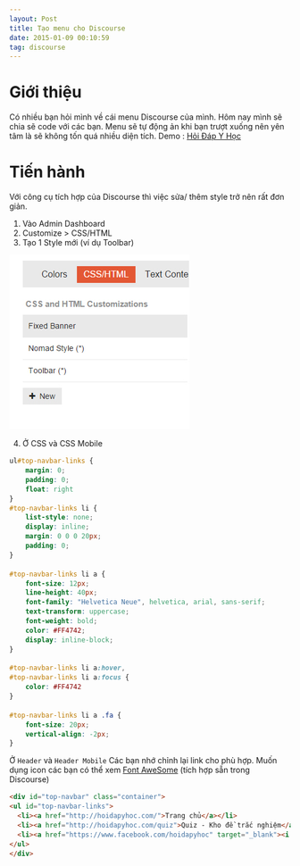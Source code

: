 ```yaml
---
layout: Post
title: Tạo menu cho Discourse
date: 2015-01-09 00:10:59
tag: discourse
---
```


# Giới thiệu

Có nhiều bạn hỏi mình về cái menu Discourse của mình. Hôm nay mình sẽ chia sẽ code với các bạn.
Menu sẽ tự động ản khi bạn trượt xuống nên yên tâm là sẽ không tốn quá nhiều diện tích.
Demo : [Hỏi Đáp Y Học](http://ask.hoidapyhoc.com)

# Tiến hành

Với công cụ tích hợp của Discourse thì việc sửa/ thêm style trở nên rất đơn giản.

1. Vào Admin Dashboard
2. Customize > CSS/HTML
3. Tạo 1 Style mới (ví dụ Toolbar)

![toolbar](/images/2015/01/toolba.jpg)

4. Ở CSS và CSS Mobile

```css
ul#top-navbar-links {
    margin: 0;
    padding: 0;
    float: right
}
#top-navbar-links li {
    list-style: none;
    display: inline;
    margin: 0 0 0 20px;
    padding: 0;
}

#top-navbar-links li a {
    font-size: 12px;
    line-height: 40px;
    font-family: "Helvetica Neue", helvetica, arial, sans-serif;
    text-transform: uppercase;
    font-weight: bold;
    color: #FF4742;
    display: inline-block;
}

#top-navbar-links li a:hover,
#top-navbar-links li a:focus {
    color: #FF4742
}

#top-navbar-links li a .fa {
    font-size: 20px;
    vertical-align: -2px;
}
```

Ở `Header` và `Header Mobile`
Các bạn nhớ chỉnh lại link cho phù hợp. Muốn dụng icon các bạn có thể xem [Font AweSome](http://fortawesome.github.io/Font-Awesome/icons/) (tích hợp sẵn trong Discourse)

```html
<div id="top-navbar" class="container">
<ul id="top-navbar-links">
  <li><a href="http://hoidapyhoc.com/">Trang chủ</a></li>
  <li><a href="http://hoidapyhoc.com/quiz">Quiz - Kho đề trắc nghiệm</a></li>
  <li><a href="https://www.facebook.com/hoidapyhoc" target="_blank"><i class="fa fa-facebook-square"></i> Fanpage</a></li>
</ul>
</div>
```
